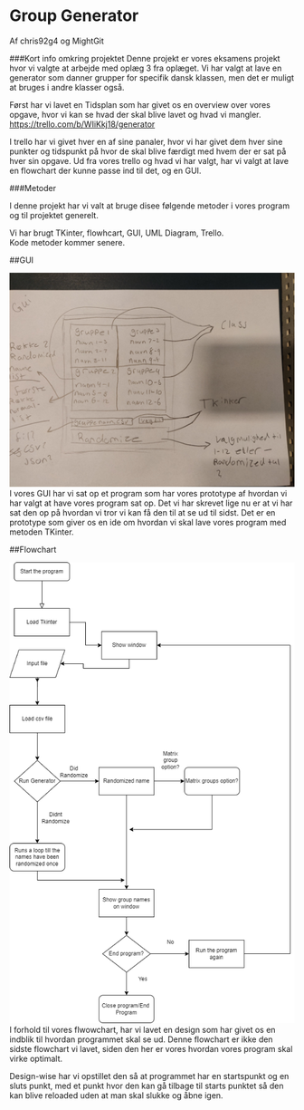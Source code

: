# Group Generator
Af chris92g4 og MightGit

###Kort info omkring projektet
Denne projekt er vores eksamens projekt hvor vi valgte at arbejde med oplæg 3 fra oplæget.
Vi har valgt at lave en generator som danner grupper for specifik dansk klassen, men det er muligt at bruges i andre klasser også.

Først har vi lavet en Tidsplan som har givet os en overview over vores opgave, hvor vi kan se hvad der skal blive lavet og hvad vi mangler.
https://trello.com/b/WIiKkj18/generator

I trello har vi givet hver en af sine panaler, hvor vi har givet dem hver sine punkter og tidspunkt på hvor de skal blive færdigt med hvem der er sat på hver sin opgave.
Ud fra vores trello og hvad vi har valgt, har vi valgt at lave en flowchart der kunne passe ind til det, og en GUI.

###Metoder

I denne projekt har vi valt at bruge disee følgende metoder i vores program og til projektet generelt.

Vi har brugt TKinter, flowhcart, GUI, UML Diagram, Trello.  
Kode metoder kommer senere.

##GUI

![GUI.jpg](GUI.jpg)
I vores GUI har vi sat op et program som har vores prototype af hvordan vi har valgt at have vores program sat op. Det vi har skrevet lige nu
er at vi har sat den op på hvordan vi tror vi kan få den til at se ud til sidst. Det er en prototype som giver os en ide om hvordan vi skal lave vores program med metoden TKinter.

##Flowchart

![flowchart.png](Flowchart.png)
I forhold til vores flwowchart, har vi lavet en design som har givet os en indblik til hvordan programmet skal se ud.
Denne flowchart er ikke den sidste flowchart vi lavet, siden den her er vores hvordan vores program skal virke optimalt. 

Design-wise har vi opstillet den så at programmet har en startspunkt og en sluts punkt, med et punkt hvor den kan gå tilbage til starts punktet så den kan blive reloaded uden at man skal slukke og åbne igen.


